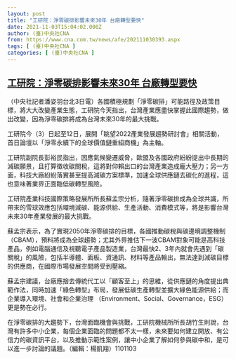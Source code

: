 ```yaml
---
layout: post
title: "工研院：淨零碳排影響未來30年 台廠轉型要快"
date: 2021-11-03T15:04:02.000Z
author: (臺)中央社CNA
from: https://www.cna.com.tw/news/afe/202111030393.aspx
tags: [ (臺)中央社CNA ]
categories: [ (臺)中央社CNA ]
---
```

<!--1635951842000-->
[工研院：淨零碳排影響未來30年 台廠轉型要快](https://www.cna.com.tw/news/afe/202111030393.aspx)
------

<div>
<div></div><div><p>（中央社記者潘姿羽台北3日電）各國積極規劃「淨零碳排」可能路徑及政策目標，將大大改變產業生態，工研院今天指出，台灣產業應盡快掌握此國際趨勢，做出改變，因為淨零碳排將成為台灣未來30年的最大挑戰。</p><p>工研院今（3）日起至12日，展開「眺望2022產業發展趨勢研討會」相關活動，首日論壇以「淨零永續下的全球價值鏈重組商機」為主軸。</p><p>工研院副院長彭裕民指出，因應氣候變遷威脅，歐盟及各國政府紛紛提出中長期的減碳願景，且打算徵收碳關稅，這將對仰賴出口的台灣產業造成龐大壓力；另一方面，科技大廠紛紛落實甚至提高減碳方案標準，加速全球供應鏈去碳化的進程，這也意味著業界正面臨低碳轉型風險。</p><p>工研院產業科技國際策略發展所所長蘇孟宗分析，隨著淨零碳排成為全球共識，所帶來的雪球效應包括環境減碳、能源供給、生產活動、消費模式等，將是影響台灣未來30年產業發展的最大挑戰。</p><p>蘇孟宗表示，為了實現2050年淨零碳排的目標，各國推動碳稅與碳邊境調整機制（CBAM），預料將成為全球趨勢；尤其外界推估下一波CBAM對象可能是高科技產品，例如電腦通信及視聽電子產品製造業，台灣最快2、3年內就會先遇到「碳關稅」的風險，包括半導體、面板、資通訊、材料等產品輸出，無法達到減碳目標的供應商，在國際市場發展空間將受到壓縮。</p><p>蘇孟宗建議，台廠應捨去傳統代工以「顧客至上」的思維，從供應鏈的角度提出典範作法，同時加速「綠色轉型」布局，發展低碳生產轉型並擴大綠色能源供給；而企業導入環境、社會和企業治理 （Environment、Social、Governance，ESG）更是勢在必行。</p><p>在淨零碳排的大趨勢下，台灣面臨機會與挑戰，工研院機械所所長胡竹生則說，台灣有許多中小企業，每個企業面臨的問題都不太一樣，未來要如何建立開放、有公信力的碳資訊平台，以及推動示範性案例，讓中小企業了解如何參與碳中和，是可以進一步討論的議題。（編輯：楊凱翔）1101103</p></div>
</div>

